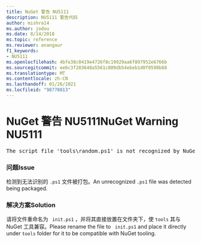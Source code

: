 ```yaml
---
title: NuGet 警告 NU5111
description: NU5111 警告代码
author: mishra14
ms.author: jodou
ms.date: 8/14/2018
ms.topic: reference
ms.reviewer: anangaur
f1_keywords:
- NU5111
ms.openlocfilehash: 4bfe38c0419e4726f8c19929aa6f897952e6766b
ms.sourcegitcommit: ee6c3f203648a5561c809db54ebeb1d0f0598b68
ms.translationtype: MT
ms.contentlocale: zh-CN
ms.lasthandoff: 01/26/2021
ms.locfileid: "98778013"
---
```

# <a name="nuget-warning-nu5111"></a><span data-ttu-id="5114f-103">NuGet 警告 NU5111</span><span class="sxs-lookup"><span data-stu-id="5114f-103">NuGet Warning NU5111</span></span>
<pre>The script file 'tools\random.ps1' is not recognized by NuGet and hence will not be executed during installation of this package. Rename it to install.ps1, uninstall.ps1 or init.ps1 and place it directly under 'tools'.</pre>

### <a name="issue"></a><span data-ttu-id="5114f-104">问题</span><span class="sxs-lookup"><span data-stu-id="5114f-104">Issue</span></span>

<span data-ttu-id="5114f-105">检测到无法识别的 `.ps1` 文件被打包。</span><span class="sxs-lookup"><span data-stu-id="5114f-105">An unrecognized `.ps1` file was detected being packaged.</span></span>


### <a name="solution"></a><span data-ttu-id="5114f-106">解决方案</span><span class="sxs-lookup"><span data-stu-id="5114f-106">Solution</span></span>

<span data-ttu-id="5114f-107">请将文件重命名为 ` init.ps1` ，并将其直接放置在文件夹下，使 `tools` 其与 NuGet 工具兼容。</span><span class="sxs-lookup"><span data-stu-id="5114f-107">Please rename the file to ` init.ps1` and place it directly under `tools` folder for it to be compatible with NuGet tooling.</span></span>

